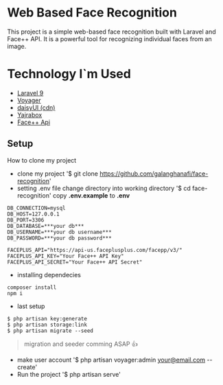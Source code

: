 # Web Based Face Recognition
This project is a simple web-based face recognition built with Laravel and Face++ API. It is a powerful tool for recognizing individual faces from an image.
 
# Technology I`m Used
- [Laravel 9](https://laravel.com/)
- [Voyager](https://voyager.devdojo.com/)
- [daisyUI (cdn)](https://daisyui.com/)
- [Yajrabox](https://yajrabox.com/)
- [Face++ Api](https://www.faceplusplus.com/)

## Setup
How to clone my project
- clone my project
'$ git clone https://github.com/galanghanafi/face-recognition'
- setting .env file
change directory into working directory
'$ cd face-recognition'
copy **.env.example** to **.env**
```
DB_CONNECTION=mysql
DB_HOST=127.0.0.1
DB_PORT=3306
DB_DATABASE=***your db***
DB_USERNAME=***your db username***
DB_PASSWORD=***your db password***

FACEPLUS_API="https://api-us.faceplusplus.com/facepp/v3/"
FACEPLUS_API_KEY="Your Face++ API Key"
FACEPLUS_API_SECRET="Your Face++ API Secret"
```

- installing dependecies
```
composer install
npm i
```
- last setup
```
$ php artisan key:generate
$ php artisan storage:link
$ php artisan migrate --seed
```
> migration and seeder comming ASAP 👍
- make user account
'$ php artisan voyager:admin your@email.com --create'
- Run the project
'$ php artisan serve'  
